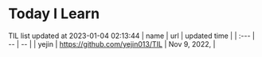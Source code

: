 # Today I Learn 
TIL list updated at 2023-01-04 02:13:44
| name | url | updated time |
| :--- | -- | -- |
| yejin | https://github.com/yejin013/TIL | Nov 9, 2022,  |
